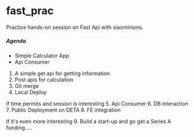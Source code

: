 # fast_prac
Practice hands-on session on Fast Api with xiaominions.

<h5> Agenda </h5>

- Simple Calculator App
- Api Consumer

1. A simple get api for getting information
2. Post apis for calculation
3. Git merge
4. Local Deploy

If time permits and session is interesting
5. Api Consumer
6. DB interaction
7. Public Deployment on DETA
8. FE integration

If it's even more interesting
9. Build a start-up and go get a Series A funding.....

